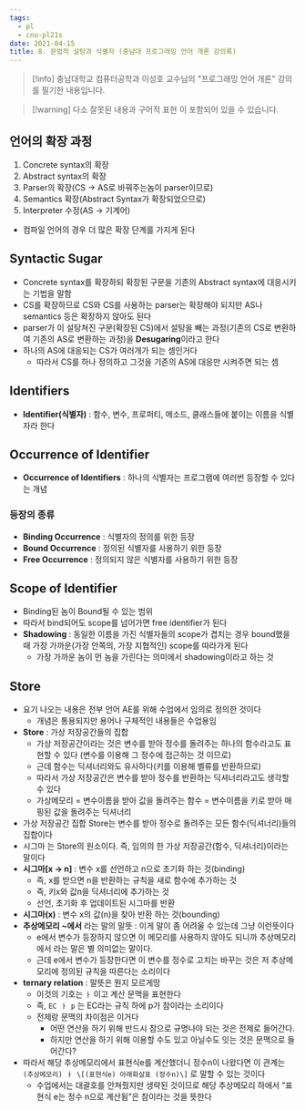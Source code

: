 ```yaml
---
tags:
  - pl
  - cnu-pl21s
date: 2021-04-15
title: 8. 문법적 설탕과 식별자 (충남대 프로그래밍 언어 개론 강의록)
---
```

> [!info] 충남대학교 컴퓨터공학과 이성호 교수님의 "프로그래밍 언어 개론" 강의를 필기한 내용입니다.

> [!warning] 다소 잘못된 내용과 구어적 표현 이 포함되어 있을 수 있습니다.

## 언어의 확장 과정

1. Concrete syntax의 확장
2. Abstract syntax의 확장
3. Parser의 확장(CS → AS로 바꿔주는놈이 parser이므로)
4. Semantics 확장(Abstract Syntax가 확장되었으므로)
5. Interpreter 수정(AS → 기계어)
- 컴파일 언어의 경우 더 많은 확장 단계를 가지게 된다

## Syntactic Sugar

- Concrete syntax를 확장하되 확장된 구문을 기존의 Abstract syntax에 대응시키는 기법을 말함
- CS를 확장하므로 CS와 CS를 사용하는 parser는 확장해야 되지만 AS나 semantics 등은 확장하지 않아도 된다
- parser가 이 설탕쳐진 구문(확장된 CS)에서 설탕을 빼는 과정(기존의 CS로 변환하여 기존의 AS로 변환하는 과정)을 **Desugaring**이라고 한다
- 하나의 AS에 대응되는 CS가 여러개가 되는 셈인거다
	- 따라서 CS를 하나 정의하고 그것을 기존의 AS에 대응만 시켜주면 되는 셈

## Identifiers

- **Identifier(식별자)** : 함수, 변수, 프로퍼티, 메소드, 클래스들에 붙이는 이름을 식별자라 한다

## Occurrence of Identifier

- **Occurrence of Identifiers** : 하나의 식별자는 프로그램에 여러번 등장할 수 있다는 개념

### 등장의 종류

- **Binding Occurrence** : 식별자의 정의를 위한 등장
- **Bound Occurrence** : 정의된 식별자를 사용하기 위한 등장
- **Free Occurrence** : 정의되지 않은 식별자를 사용하기 위한 등장

## Scope of Identifier

- Binding된 놈이 Bound될 수 있는 범위
- 따라서 bind되어도 scope를 넘어가면 free identifier가 된다
- **Shadowing** : 동일한 이름을 가진 식별자들의 scope가 겹치는 경우 bound했을 때 가장 가까운(가장 안쪽의, 가장 지협적인) scope를 따라가게 된다
	- 가장 가까운 놈이 먼 놈을 가린다는 의미에서 shadowing이라고 하는 것

## Store

- 요기 나오는 내용은 전부 언어 AE를 위해 수업에서 임의로 정의한 것이다
	- 개념은 통용되지만 용어나 구체적인 내용들은 수업용임
- **Store** : 가상 저장공간들의 집합
	- 가상 저장공간이라는 것은 변수를 받아 정수를 돌려주는 하나의 함수라고도 표현할 수 있다 (변수를 이용해 그 정수에 접근하는 것 이므로)
	- 근데 함수는 딕셔너리와도 유사하다(키를 이용해 벨류를 반환하므로)
	- 따라서 가상 저장공간은 변수를 받아 정수를 반환하는 딕셔너리라고도 생각할 수 있다
	- 가상메모리 = 변수이름을 받아 값을 돌려주는 함수 = 변수이름을 키로 받아 매핑된 값을 돌려주는 딕셔너리
- 가상 저장공간 집합 Store는 변수를 받아 정수로 돌려주는 모든 함수(딕셔너리)들의 집합이다
- 시그마 는 Store의 원소이다. 즉, 임의의 한 가상 저장공간(함수, 딕셔너리)이라는 말이다
- **시그마\[x → n\]** : 변수 x를 선언하고 n으로 초기화 하는 것(binding)
	- 즉, x를 받으면 n을 반환하는 규칙을 새로 함수에 추가하는 것
	- 즉, 키x와 값n을 딕셔너리에 추가하는 것
	- 선언, 초기화 후 업데이트된 시그마를 반환
- **시그마(x)** : 변수 x의 값(n)을 찾아 반환 하는 것(bounding)
- **추상메모리 ~에서** 라는 말의 말뜻 : 이게 말이 좀 어려울 수 있는데 그냥 이런뜻이다
	- e에서 변수가 등장하지 않으면 이 메모리를 사용하지 않아도 되니까 추상메모리에서 라는 말은 별 의미없는 말이다.
	- 근데 e에서 변수가 등장한다면 이 변수를 정수로 고치는 바꾸는 것은 저 추상메모리에 정의된 규칙을 따른다는 소리이다
- **ternary relation** : 말뜻은 뭔지 모르게땅
	- 이것의 기호는 `ㅏ` 이고 계산 문맥을 표현한다
	- 즉, `EC ㅏ p` 는 EC라는 규칙 하에 p가 참이라는 소리이다
	- 전제랑 문맥의 차이점은 이거다
		- 어떤 연산을 하기 위해 반드시 참으로 규명나야 되는 것은 전제로 들어간다.
		- 하지만 연산을 하기 위해 이용할 수도 있고 아닐수도 잇는 것은 문맥으로 들어간다?
- 따라서 해당 추상메모리에서 표현식e를 계산했더니 정수n이 나왔다면 이 관계는 `(추상메모리) ㅏ \[(표현식e) 아래화살표 (정수n)\]` 로 말할 수 있는 것이다
	- 수업에서는 대괄호를 안쳐줬지만 생략된 것이므로 해당 추상메모리 하에서 “표현식 e는 정수 n으로 계산됨”은 참이라는 것을 뜻한다